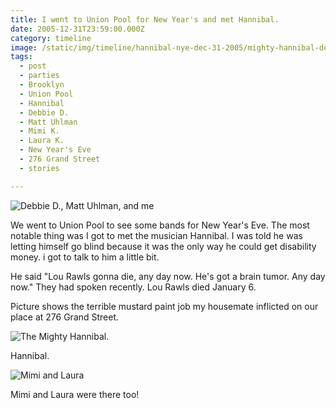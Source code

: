 ```yaml
---
title: I went to Union Pool for New Year's and met Hannibal.
date: 2005-12-31T23:59:00.000Z
category: timeline
image: /static/img/timeline/hannibal-nye-dec-31-2005/mighty-hannibal-dec-31-2005.jpg
tags:
  - post 
  - parties
  - Brooklyn
  - Union Pool
  - Hannibal
  - Debbie D.
  - Matt Uhlman
  - Mimi K.
  - Laura K.
  - New Year's Eve
  - 276 Grand Street
  - stories

---
```


![Debbie D., Matt Uhlman, and me](/static/img/timeline/hannibal-nye-dec-31-2005/debbied-and-david-dec-31-2005.jpg "Debbie D., Matt Uhlman, and me")

We went to Union Pool to see some bands for New Year's Eve. The most notable thing was I got to met the musician Hannibal. I was told he was letting himself go blind because it was the only way he could get disability money. i got to talk to him a little bit.

He said "Lou Rawls gonna die, any day now. He's got a brain tumor. Any day now." They had spoken recently. Lou Rawls died January 6.

Picture shows the terrible mustard paint job my housemate inflicted on our place at 276 Grand Street.

![The Mighty Hannibal.](/static/img/timeline/hannibal-nye-dec-31-2005/mighty-hannibal-dec-31-2005.jpg "The Mighty Hannibal")

Hannibal.

![Mimi and Laura](/static/img/timeline/hannibal-nye-dec-31-2005/mimi-laura-dec-31-2005.jpg "Mimi and Laura")

Mimi and Laura were there too!
